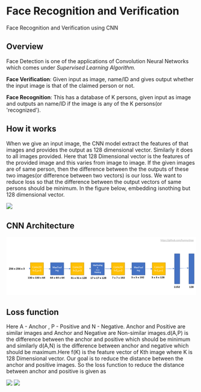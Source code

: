 # Face Recognition and Verification
Face Recognition and Verification using CNN

## Overview

Face Detection is one of the applications of Convolution Neural Networks which comes under *Supervised Learning Algorithm.* 

**Face Verification**: Given input as image, name/ID and gives output whether the input image is that of the claimed person or not.

**Face Recognition**: This has a database of K persons, given input as image and outputs an name/ID if the image is any of the K persons(or 'recognized').

## How it works

When we give an input image, the CNN model extract the features of that images and provides the output as 128 dimensional vector. Similarly it does to all images provided. Here that 128 Dimensional vector is the features of the provided image and this varies from image to image. If the given images are of same person, then the difference between the the outputs of these two images(or difference between two vectors) is our loss. We want to reduce loss so that the difference between the output vectors of same persons should be minimum. In the figure below, embedding isnothing but 128 dimensional vector.

![](https://omoindrot.github.io/assets/triplet_loss/triplet_loss.png)

## CNN Architecture
![](Images/Face_Recognition_CNN.png)

## Loss function

Here A - Anchor , P - Positive and N - Negative. Anchor and Positive are similar images and Anchor and Negative are Non-similar images.d(A,P) is the difference between the anchor and positive which should be minimum and similarly d(A,N) is the difference between anchor and negative which should be maximum.Here f(K) is the feature vector of Kth image where K is 128 Dimensional vector. Our goal is to reduce the distance between the anchor and positive images. So the loss function to reduce the distance between anchor and positive is given as 

![](https://miro.medium.com/max/1820/1*yErMb9cNaqigokn44wBF6Q.png)
![](https://cdn-images-1.medium.com/max/1000/1*7jMlX6o12-6op5Ses98i6w.png)
